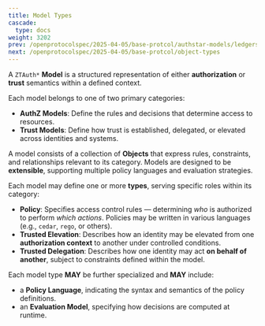 ```yaml
---
title: Model Types
cascade:
  type: docs
weight: 3202
prev: /openprotocolspec/2025-04-05/base-protcol/authstar-models/ledgers
next: /openprotocolspec/2025-04-05/base-protcol/object-types
---
```


A `ZTAuth*` **Model** is a structured representation of either **authorization** or **trust** semantics within a defined context.

Each model belongs to one of two primary categories:

- **AuthZ Models**: Define the rules and decisions that determine access to resources.
- **Trust Models**: Define how trust is established, delegated, or elevated across identities and systems.

A model consists of a collection of **Objects** that express rules, constraints, and relationships relevant to its category. Models are designed to be **extensible**, supporting multiple policy languages and evaluation strategies.

Each model may define one or more **types**, serving specific roles within its category:

- **Policy**: Specifies access control rules — determining *who* is authorized to perform *which actions*. Policies may be written in various languages (e.g., `cedar`, `rego`, or others).
- **Trusted Elevation**: Describes how an identity may be elevated from one **authorization context** to another under controlled conditions.
- **Trusted Delegation**: Describes how one identity may act **on behalf of another**, subject to constraints defined within the model.

Each model type **MAY** be further specialized and **MAY** include:

- a **Policy Language**, indicating the syntax and semantics of the policy definitions.
- an **Evaluation Model**, specifying how decisions are computed at runtime.
